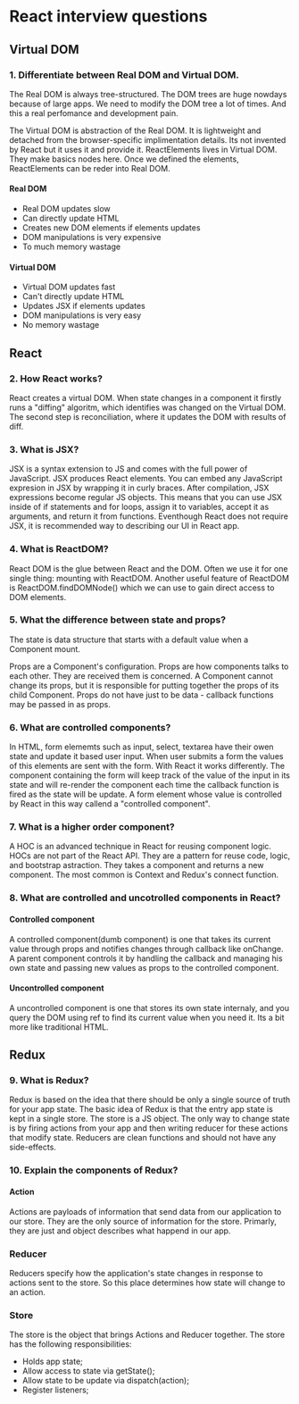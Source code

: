 # React interview questions

## Virtual DOM

### 1. Differentiate between Real DOM and Virtual DOM.

The Real DOM is always tree-structured. The DOM trees are huge nowdays because of large apps. We need to modify the DOM tree a lot of times. And this a real perfomance and development pain. 

The Virtual DOM is abstraction of the Real DOM. It is lightweight and detached from the browser-specific implimentation details. Its not invented by React but it uses it and provide it. ReactElements lives in Virtual DOM. They make basics nodes here. Once we defined the elements, ReactElements can be reder into Real DOM.

#### Real DOM
- Real DOM updates slow
- Can directly update HTML
- Creates new DOM elements if  elements updates
- DOM manipulations is very expensive
- To much memory wastage

#### Virtual DOM
- Virtual DOM updates fast
- Can't directly update HTML
- Updates JSX if elements updates
- DOM manipulations is very easy
- No memory wastage

## React 

### 2. How React works?

React creates a virtual DOM. When state changes in a component it firstly runs a "diffing" algoritm, which identifies was changed on the Virtual DOM. The second step is reconciliation, where it updates the DOM with results of diff.

### 3. What is JSX?

JSX is a syntax extension to JS and comes with the full power of JavaScript. JSX produces React elements. You can embed any JavaScript expresion in JSX by wrapping it in curly braces. After compilation, JSX expressions become regular JS objects. This means that you can use JSX inside of if statements and for loops, assign it to variables, accept it as arguments, and return it from functions. Eventhough React does not require JSX, it is recommended way to describing our UI in React app.

### 4. What is ReactDOM?

React DOM is the glue between React and the DOM. Often we use it for one single thing: mounting with ReactDOM. Another useful feature of ReactDOM is ReactDOM.findDOMNode() which we can use to gain direct access to DOM elements.

### 5. What the difference between state and props?

The state is data structure that starts with a default value when a Component mount.

Props are a Component's configuration. Props are how components talks to each other. They are received them is concerned. A Component cannot change its props, but it is responsible for putting together the props of its child Component. Props do not have just to be data - callback functions may be passed in as props.

### 6. What are controlled components? 

In HTML, form elememts such as input, select, textarea have their owen state and update it based user input. When user submits a form the values of this elements are sent with the form.
With React it works differently. The component containing the form will keep track of the value of the input in its state and will re-render the component each time the callback function is fired as the state will be update. A form element whose value is controlled by React in this way callend a "controlled component".

### 7. What is a higher order component?

A HOC is an advanced technique in React for reusing component logic. HOCs are not part of the React API. They are a pattern for reuse code, logic, and bootstrap astraction. They takes a component and returns a new component. The most common is Context and Redux's connect function.

### 8. What are controlled and uncotrolled components in React?

#### Controlled component

A controlled component(dumb component) is one that takes its current value through props and notifies changes through callback like onChange.
A parent component controls it by handling the callback and managing his own state and passing new values as props to the controlled component.

#### Uncontrolled component

A uncontrolled component is one that stores its own state internaly, and you query the DOM using ref to find its current value when you need it. Its a bit more like traditional HTML.

## Redux

### 9. What is Redux?

Redux is based on the idea that there should be only a single source of truth for your app state. The basic idea of Redux is that the entry app state is kept in a single store. The store is a JS object. The only way to change state is by firing actions from your app and then writing reducer for these actions that modify state. Reducers are clean functions and should not have any side-effects.

### 10. Explain the components of Redux?

#### Action 
Actions are payloads of information that send data from our application to our store. They are the only source of information for the store. Primarly, they are just and object describes what happend in our app.

### Reducer 
Reducers specify how the application's state changes in response to actions sent to the store. So this place determines how state will change to an action.

### Store
The store is the object that brings Actions and Reducer together. 
The store has the following responsibilities: 
- Holds app state;
- Allow access to state via getState();
- Allow state to be update via dispatch(action);
- Register listeners;


